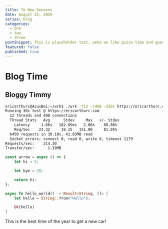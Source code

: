 ```yaml
---
title: To New Seasons
date: August 25, 2019
series: blog
categories:
  - one
  - two
  - three
postSnippet: This is placeholder text, weha we like pizza time and good slime. Maplestory was my life for way to long and now I am a big boi. But thats not even the best part of waking up.. its folgers in your cup.
featured: false
published: true
---
```


# Blog Time

## Bloggy Timmy

```bash
ericarthurc@AsusBoi:~/wrk$ ./wrk -t12 -c400 -d30s https://ericarthurc.com
Running 30s test @ https://ericarthurc.com
  12 threads and 400 connections
  Thread Stats   Avg      Stdev     Max   +/- Stdev
    Latency     1.66s   182.85ms   2.00s    88.86%
    Req/Sec    23.32     18.15   151.00     81.05%
  6450 requests in 30.10s, 41.85MB read
  Socket errors: connect 0, read 0, write 0, timeout 1179
Requests/sec:    214.30
Transfer/sec:      1.39MB
```

```js
const arrow = async () => {
	let hi = 5;

	let bye = 20;

	return hi;
};
```

```rust
async fn hello_world() -> Result<String, ()> {
    let hello = String::from("Hello");

    Ok(hello)
}
```

This is the best time of the year to get a new car!
